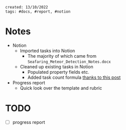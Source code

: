 ```
created: 13/10/2022
tags: #docs, #report, #notion
```

# Notes
- Notion
  - Imported tasks into Notion
    - The majority of which came from `Seafaring_Meteor_Detection_Notes.docx`
  - Cleaned up existing tasks in Notion
    - Populated property fields etc.
    - Added task count formula [thanks to this post](https://www.reddit.com/r/Notion/comments/fwztlg/count_relation_entries/)
- Progress report
  - Quick look over the template and rubric

# TODO
- [ ] progress report
